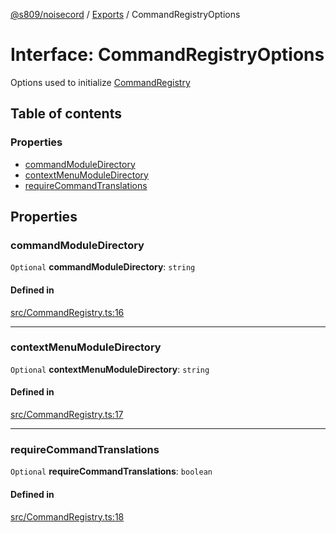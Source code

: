[@s809/noisecord](../README.md) / [Exports](../modules.md) / CommandRegistryOptions

# Interface: CommandRegistryOptions

Options used to initialize [CommandRegistry](../classes/CommandRegistry.md)

## Table of contents

### Properties

- [commandModuleDirectory](CommandRegistryOptions.md#commandmoduledirectory)
- [contextMenuModuleDirectory](CommandRegistryOptions.md#contextmenumoduledirectory)
- [requireCommandTranslations](CommandRegistryOptions.md#requirecommandtranslations)

## Properties

### commandModuleDirectory

 `Optional` **commandModuleDirectory**: `string`

#### Defined in

[src/CommandRegistry.ts:16](https://github.com/s809/noisecord/blob/5e7fdcd/src/CommandRegistry.ts#L16)

___

### contextMenuModuleDirectory

 `Optional` **contextMenuModuleDirectory**: `string`

#### Defined in

[src/CommandRegistry.ts:17](https://github.com/s809/noisecord/blob/5e7fdcd/src/CommandRegistry.ts#L17)

___

### requireCommandTranslations

 `Optional` **requireCommandTranslations**: `boolean`

#### Defined in

[src/CommandRegistry.ts:18](https://github.com/s809/noisecord/blob/5e7fdcd/src/CommandRegistry.ts#L18)
